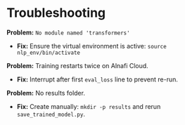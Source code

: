 # Troubleshooting

**Problem:** `No module named 'transformers'`
- **Fix:** Ensure the virtual environment is active: `source nlp_env/bin/activate`

**Problem:** Training restarts twice on Alnafi Cloud.
- **Fix:** Interrupt after first `eval_loss` line to prevent re-run.

**Problem:** No results folder.
- **Fix:** Create manually: `mkdir -p results` and rerun `save_trained_model.py`.
